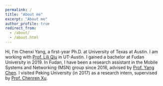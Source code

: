 ```yaml
---
permalink: /
title: "About me"
excerpt: "About me"
author_profile: true
redirect_from: 
  - /about/
  - /about.html
---
```


Hi, I'm Chenxi Yang, a first-year Ph.D. at University of Texas at Austin. I am working with [Prof. Lili Qiu](https://www.cs.utexas.edu/~lili/) in UT-Austin. I gained a bachelor at Fudan University in 2019. In Fudan, I have been a research assistant in the Mobile Systems and Networking (MSN) group since 2016, advised by [Prof. Yang Chen](https://chenyang03.wordpress.com/). I visited Peking University (in 2017) as a research intern, supervised by [Prof. Chenren Xu](http://soar.group/chenren/). 
